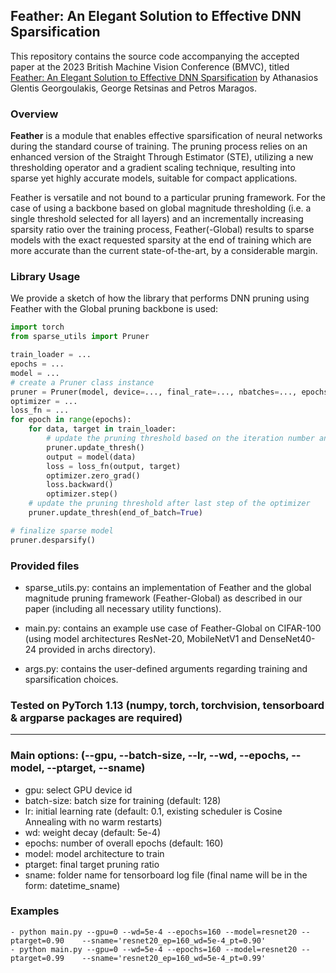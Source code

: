 ## Feather: An Elegant Solution to Effective DNN Sparsification

This repository contains the source code accompanying the accepted paper at the 2023 British Machine Vision Conference (BMVC), titled [Feather: An Elegant Solution to Effective DNN Sparsification](https://arxiv.org/abs/2310.02448) by Athanasios Glentis Georgoulakis, George Retsinas and Petros Maragos.


### Overview

**Feather** is a module that enables effective sparsification of neural networks during the standard course of training. The pruning process relies on an enhanced version of the Straight Through Estimator (STE), utilizing a new thresholding operator and a gradient scaling technique, resulting into sparse yet highly accurate models, suitable for compact applications.

Feather is versatile and not bound to a particular pruning framework. For the case of using a backbone based on global magnitude thresholding (i.e. a single threshold selected for all layers) and an incrementally increasing sparsity ratio over the training process, Feather(-Global) results to sparse models with the exact requested sparsity at the end of training which are more accurate than the current state-of-the-art, by a considerable margin. 


### Library Usage

We provide a sketch of how the library that performs DNN pruning using Feather with the Global pruning backbone is used:

```python
import torch
from sparse_utils import Pruner

train_loader = ...
epochs = ...
model = ...
# create a Pruner class instance
pruner = Pruner(model, device=..., final_rate=..., nbatches=..., epochs=...)
optimizer = ...
loss_fn = ...
for epoch in range(epochs):  
    for data, target in train_loader:
        # update the pruning threshold based on the iteration number and the scheduler used
        pruner.update_thresh()    
        output = model(data)
        loss = loss_fn(output, target)
        optimizer.zero_grad()
        loss.backward()
        optimizer.step()
    # update the pruning threshold after last step of the optimizer
    pruner.update_thresh(end_of_batch=True)

# finalize sparse model
pruner.desparsify()
```


### Provided files

 - sparse_utils.py: contains an implementation of Feather and the global magnitude pruning framework (Feather-Global) as described in our paper (including all necessary utility functions).

 - main.py:  contains an example use case of Feather-Global on CIFAR-100 (using model architectures ResNet-20, MobileNetV1 and DenseNet40-24 provided in archs directory).

 - args.py:  contains the user-defined arguments regarding training and sparsification choices.

### Tested on PyTorch 1.13 (numpy, torch, torchvision, tensorboard & argparse packages are required)

-------------------------------------------------------------------------

### Main  options: (--gpu, --batch-size, --lr, --wd, --epochs, --model, --ptarget, --sname)

 - gpu: select GPU device id
 - batch-size: batch size for training (default: 128)
 - lr: initial learning rate (default: 0.1, existing scheduler is Cosine Annealing with no warm restarts)
 - wd: weight decay (default: 5e-4)
 - epochs: number of overall epochs (default: 160)
 - model: model architecture to train
 - ptarget: final target pruning ratio
 - sname: folder name for tensorboard log file (final name will be in the form: datetime_sname) 


### Examples

    - python main.py --gpu=0 --wd=5e-4 --epochs=160 --model=resnet20 --ptarget=0.90    --sname='resnet20_ep=160_wd=5e-4_pt=0.90'
	- python main.py --gpu=0 --wd=5e-4 --epochs=160 --model=resnet20 --ptarget=0.99    --sname='resnet20_ep=160_wd=5e-4_pt=0.99'
